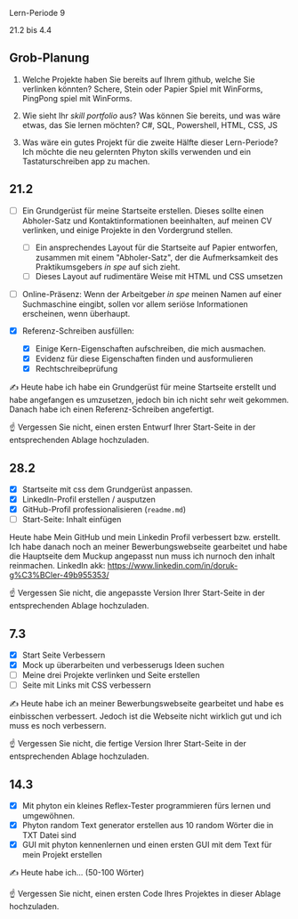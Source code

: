 Lern-Periode 9

21.2 bis 4.4

## Grob-Planung

1. Welche Projekte haben Sie bereits auf Ihrem github, welche Sie verlinken könnten?
  Schere, Stein oder Papier Spiel mit WinForms, PingPong spiel mit WinForms.
   
3. Wie sieht Ihr *skill portfolio* aus? Was können Sie bereits, und was wäre etwas, das Sie lernen möchten?
  C#, SQL, Powershell, HTML, CSS, JS
   
4. Was wäre ein gutes Projekt für die zweite Hälfte dieser Lern-Periode?
   Ich möchte die neu gelernten Phyton skills verwenden und ein Tastaturschreiben app zu machen.

## 21.2

- [ ] Ein Grundgerüst für meine Startseite erstellen. Dieses sollte einen Abholer-Satz und Kontaktinformationen beeinhalten, auf meinen CV verlinken, und einige Projekte in den Vordergrund stellen.
  
  - [ ] Ein ansprechendes Layout für die Startseite auf Papier entworfen, zusammen mit einem "Abholer-Satz", der die Aufmerksamkeit des Praktikumsgebers *in spe* auf sich zieht.
  - [ ] Dieses Layout auf rudimentäre Weise mit HTML und CSS umsetzen
- [ ] Online-Präsenz: Wenn der Arbeitgeber *in spe* meinen Namen auf einer Suchmaschine eingibt, sollen vor allem seriöse Informationen erscheinen, wenn überhaupt.
  
- [x] Referenz-Schreiben ausfüllen:
  
  - [x] Einige Kern-Eigenschaften aufschreiben, die mich ausmachen.
  - [x] Evidenz für diese Eigenschaften finden und ausformulieren
  - [x] Rechtschreibeprüfung

✍️ Heute habe ich habe ein Grundgerüst für meine Startseite erstellt und habe angefangen es umzusetzen, jedoch bin ich nicht sehr weit gekommen. Danach habe ich einen Referenz-Schreiben angefertigt.

☝️ Vergessen Sie nicht, einen ersten Entwurf Ihrer Start-Seite in der entsprechenden Ablage hochzuladen.

## 28.2

- [x] Startseite mit css dem Grundgerüst anpassen.
- [x] LinkedIn-Profil erstellen / ausputzen
- [x] GitHub-Profil professionalisieren (`readme.md`)
- [ ] Start-Seite: Inhalt einfügen

Heute habe Mein GitHub und mein Linkedin Profil verbessert bzw. erstellt. Ich habe danach noch an meiner Bewerbungswebseite gearbeitet und habe die Hauptseite dem Muckup angepasst nun muss ich nurnoch den inhalt reinmachen.
LinkedIn akk: https://www.linkedin.com/in/doruk-g%C3%BCler-49b955353/

☝️ Vergessen Sie nicht, die angepasste Version Ihrer Start-Seite in der entsprechenden Ablage hochzuladen.

## 7.3

- [x] Start Seite Verbessern
- [x] Mock up überarbeiten und verbesserugs Ideen suchen
- [ ] Meine drei Projekte verlinken und Seite erstellen
- [ ] Seite mit Links mit CSS verbessern

✍️ Heute habe ich an meiner Bewerbungswebseite gearbeitet und habe es einbisschen verbessert. Jedoch ist die Webseite nicht wirklich gut und ich muss es noch verbessern.

☝️ Vergessen Sie nicht, die fertige Version Ihrer Start-Seite in der entsprechenden Ablage hochzuladen.

## 14.3

- [x] Mit phyton ein kleines Reflex-Tester programmieren fürs lernen und umgewöhnen.
- [x] Phyton random Text generator erstellen aus 10 random Wörter die in TXT Datei sind
- [x] GUI mit phyton kennenlernen und einen ersten GUI mit dem Text für mein Projekt erstellen

✍️ Heute habe ich... (50-100 Wörter)

☝️ Vergessen Sie nicht, einen ersten Code Ihres Projektes in dieser Ablage hochzuladen.
